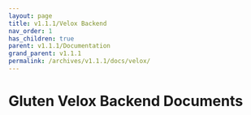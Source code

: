 ```yaml
---
layout: page
title: v1.1.1/Velox Backend
nav_order: 1
has_children: true
parent: v1.1.1/Documentation
grand_parent: v1.1.1
permalink: /archives/v1.1.1/docs/velox/
---
```

# Gluten Velox Backend Documents

